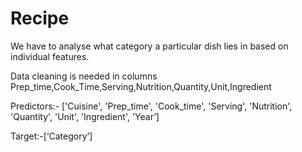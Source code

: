 # Recipe

We have to analyse what category a particular dish lies in based on individual features.

Data cleaning is needed in columns Prep_time,Cook_Time,Serving,Nutrition,Quantity,Unit,Ingredient

Predictors:- ['Cuisine', 'Prep_time', 'Cook_time', 'Serving', 'Nutrition', 'Quantity', 'Unit', 'Ingredient', 'Year’] 

Target:-[‘Category’]
